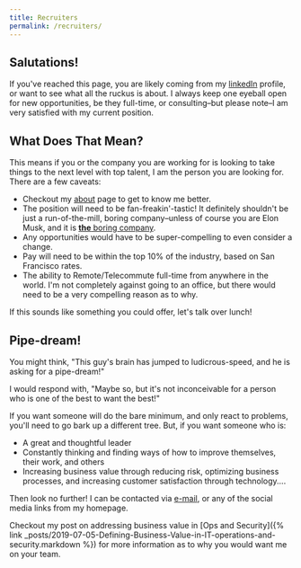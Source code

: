 ```yaml
---
title: Recruiters
permalink: /recruiters/
---
```


## Salutations!

If you've reached this page, you are likely coming from my [linkedIn](https://www.linkedin.com/in/benfrancom/) profile, or want to see what all the ruckus is about.  I always keep one eyeball open for new opportunities, be they full-time, or consulting–but please note–I am very satisfied with my current position.

## What Does That Mean?

This means if you or the company you are working for is looking to take things to the next level with top talent, I am the person you are looking for. There are a few caveats:

* Checkout my [about](/about/) page to get to know me better.
* The position will need to be fan-freakin'-tastic! It definitely shouldn't be just a run-of-the-mill, boring company–unless of course you are Elon Musk, and it is [**the** boring company](https://www.boringcompany.com).
* Any opportunities would have to be super-compelling to even consider a change.
* Pay will need to be within the top 10% of the industry, based on San Francisco rates.
* The ability to Remote/Telecommute full-time from anywhere in the world. I'm not completely against going to an office, but there would need to be a very compelling reason as to why.

If this sounds like something you could offer, let's talk over lunch!

## Pipe-dream!

You might think, "This guy's brain has jumped to ludicrous-speed, and he is asking for a pipe-dream!"

I would respond with, "Maybe so, but it's not inconceivable for a person who is one of the best to want the best!"

If you want someone will do the bare minimum, and only react to problems, you'll need to go bark up a different tree. But, if you want someone who is:

* A great and thoughtful leader
* Constantly thinking and finding ways of how to improve themselves, their work, and others
* Increasing business value through reducing risk, optimizing business processes, and increasing customer satisfaction through technology....

Then look no further! I can be contacted via [e-mail](mailto:bfrancom@gmail.com), or any of the social media links from my homepage.

Checkout my post on addressing business value in [Ops and Security]({% link  _posts/2019-07-05-Defining-Business-Value-in-IT-operations-and-security.markdown %}) for more information as to why you would want me on your team.
